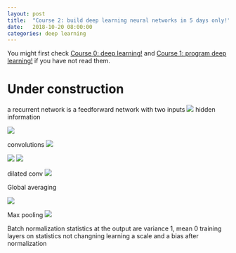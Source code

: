 ```yaml
---
layout: post
title:  "Course 2: build deep learning neural networks in 5 days only!"
date:   2018-10-20 08:00:00
categories: deep learning
---
```


You might first check [Course 0: deep learning!](http://christopher5106.github.io/deep/learning/2018/10/20/course-zero-deep-learning.html) and [Course 1: program deep learning!](http://christopher5106.github.io/deep/learning/2018/10/20/course-one-programming-deep-learning.html) if you have not read them.



# Under construction

a recurrent network is a feedforward network with two inputs
<img src="{{ site.url }}/img/deeplearningcourse/DL20.png">
hidden information


<img src="{{ site.url }}/img/deeplearningcourse/DL21.png">


convolutions
<img src="{{ site.url }}/img/deeplearningcourse/DL24.png">

<img src="{{ site.url }}/img/deeplearningcourse/DL25.png">

<img src="{{ site.url }}/img/deeplearningcourse/DL26.png">

dilated conv
<img src="{{ site.url }}/img/deeplearningcourse/DL29.png">

Global averaging

<img src="{{ site.url }}/img/deeplearningcourse/DL27.png">


Max pooling
<img src="{{ site.url }}/img/deeplearningcourse/DL28.png">


Batch normalization
statistics at the output are
variance 1, mean 0
training layers on statistics not changning
learning a scale and a bias after normalization
